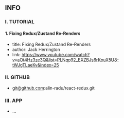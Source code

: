 ## INFO

### I. TUTORIAL

#### 1. Fixing Redux/Zustand Re-Renders

- title: Fixing Redux/Zustand Re-Renders
- author: Jack Herrington
- link: https://www.youtube.com/watch?v=aOt4Hz3ze3Q&list=PLNqp92_EXZBJs6rKouX5U8-tWJgTLaeKv&index=25

### II. GITHUB

- git@github.com:alin-radu/react-redux.git

### III. APP

- ...
